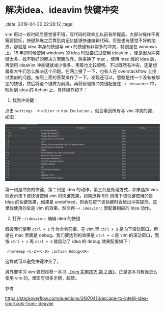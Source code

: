 # 解决idea、ideavim 快键冲突
;date: 2019-04-30 22:26:12
;tags:

vim 用过一段时间后感觉很不错，写代码的效率比以前有所提高。大部分操作不再需要鼠标，快键熟练之后靠肌肉记忆能够快速编辑代码。但是也有感觉不好的地方，那就是 idea 本身的快键与 vim 的快键有非常多的冲突，特别是在 windows 上。16 年的时候使用 windows 的 idea 时就尝试过使用 ideaVim ，便是因为冲突键太多，找不到好的解决方案而放弃。后来换了 mac ，使用 mac 版的 idea 后，再使用 ideaVim 冲突键就减少很多，用着也比较顺畅。不过既然有冲突，还是想看看大牛们怎么解决这个问题。在网上搜了一下，也有人在 overstackflow 上提过类似的问题。按照上面的答案操作了一下，发现还可以。思路是找一个没有被绑定的快键，然后将这个键做为前缀，再将前缀跟冲突键配置在 `~/.ideavimrc` 中，映射到  idea 的 Action 上，具体操作如下：

1. 找到冲突鍵：

点击 `settings ` -> `editor` -> `vim Emulation` ，就会看到所有与 vim 冲突的键，如图：

![shotcut conflics](https://github.com/terryrao/picturebed/raw/master/blogs/WX20190430-230407%402x.png)

第一列是冲突的快键，第二列是 idea 的动作，第三列是处理方式，如果选择 vim 则表示按下该快键使用 vim 的快键效果，如果选择 IDE 则按下该快键使用的是 idea 的快键效果，如果是 undefined，则会在按下该快键时会给出冲突提示。这里我使用的全是 vim 的效果，然后再 `~/.ideavimrc` 里配置相应的 idea 动作。

2. 打开 `~/ideavimrc` 编辑 idea 的快键

假设我们使用 `ctrl + z` 作为命令前缀，在  vim 里 `ctrl + d` 是向下滚动窗口，但是在 mac 里面是 debug。我们要达到的效果是 `ctrl + d` 是 vim 的滚动窗口，而按 `ctrl + z` 再 `ctrl + d` 就启动了 idea 的 debug 效果配置如下：

   ```  nnoremap <C-Z><C-D> :action Debug<CR> ```

这样就可以避免快键冲突了。

另外要学习 vim 强烈推荐一本书 [《vim 实用技巧 第 2 版》](https://book.douban.com/subject/25869486/)。正是这本书教我怎么使用 vim 的，里面有很多示例，超赞。

参考

https://stackoverflow.com/questions/31970413/escape-to-intellij-idea-shortcuts-from-ideavim
